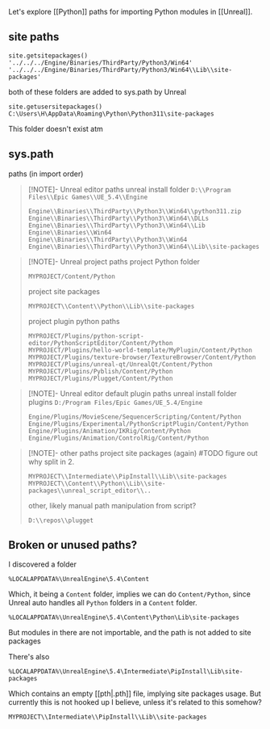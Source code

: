 Let's explore [[Python]] paths for importing Python modules in [[Unreal]].
## site paths
```
site.getsitepackages()
'../../../Engine/Binaries/ThirdParty/Python3/Win64'
'../../../Engine/Binaries/ThirdParty/Python3/Win64\\Lib\\site-packages'
```
both of these folders are added to sys.path by Unreal

```
site.getusersitepackages()
C:\Users\H\AppData\Roaming\Python\Python311\site-packages
```
This folder doesn't exist atm
## sys.path
paths (in import order)

> [!NOTE]- Unreal editor paths
> unreal install folder `D:\\Program Files\\Epic Games\\UE_5.4\\Engine`
> ```
> Engine\\Binaries\\ThirdParty\\Python3\\Win64\\python311.zip
> Engine\\Binaries\\ThirdParty\\Python3\\Win64\\DLLs
> Engine\\Binaries\\ThirdParty\\Python3\\Win64\\Lib
> Engine\\Binaries\\Win64
> Engine\\Binaries\\ThirdParty\\Python3\\Win64
> Engine\\Binaries\\ThirdParty\\Python3\\Win64\\Lib\\site-packages
> ```

> [!NOTE]- Unreal project paths
> project Python folder
> ```
> MYPROJECT/Content/Python
> ```
> 
> project site packages
> ```
> MYPROJECT\\Content\\Python\\Lib\\site-packages 
> ```
> 
> project plugin python paths
> ```
> MYPROJECT/Plugins/python-script-editor/PythonScriptEditor/Content/Python
> MYPROJECT/Plugins/hello-world-template/MyPlugin/Content/Python
> MYPROJECT/Plugins/texture-browser/TextureBrowser/Content/Python
> MYPROJECT/Plugins/unreal-qt/UnrealQt/Content/Python 
> MYPROJECT/Plugins/Pyblish/Content/Python
> MYPROJECT/Plugins/Plugget/Content/Python
> ```

> [!NOTE]- Unreal editor default plugin paths
> unreal install folder plugins `D:/Program Files/Epic Games/UE_5.4/Engine`
> ```
> Engine/Plugins/MovieScene/SequencerScripting/Content/Python
> Engine/Plugins/Experimental/PythonScriptPlugin/Content/Python
> Engine/Plugins/Animation/IKRig/Content/Python
> Engine/Plugins/Animation/ControlRig/Content/Python
> ```

> [!NOTE]- other paths
> project site packages (again) #TODO figure out why split in 2.
> ```
> MYPROJECT\\Intermediate\\PipInstall\\Lib\\site-packages 
> MYPROJECT\\Content\\Python\\Lib\\site-packages\\unreal_script_editor\\..
> ```
> other, likely manual path manipulation from script?
> ```
> D:\\repos\\plugget
> ```
## Broken or unused paths?
I discovered a folder 
```
%LOCALAPPDATA%\UnrealEngine\5.4\Content
```
Which, it being a `Content` folder, implies we can do `Content/Python`, since Unreal auto handles all `Python` folders in a `Content` folder. 
```
%LOCALAPPDATA%\UnrealEngine\5.4\Content\Python\Lib\site-packages
```
But modules in there are not importable, and the path is not added to site packages

There's also 
```
%LOCALAPPDATA%\UnrealEngine\5.4\Intermediate\PipInstall\Lib\site-packages
```
Which contains an empty [[pth|.pth]] file, implying site packages usage.
But currently this is not hooked up I believe, unless it's related to this somehow?
```
MYPROJECT\\Intermediate\\PipInstall\\Lib\\site-packages 
```
